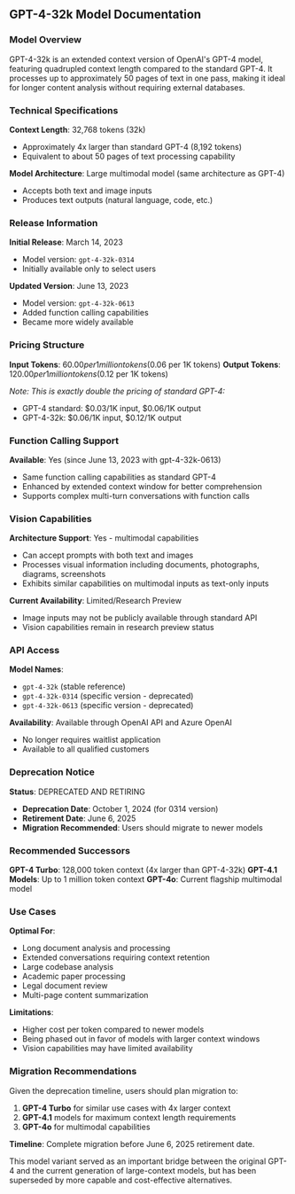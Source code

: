 ## GPT-4-32k Model Documentation

### Model Overview
GPT-4-32k is an extended context version of OpenAI's GPT-4 model, featuring quadrupled context length compared to the standard GPT-4. It processes up to approximately 50 pages of text in one pass, making it ideal for longer content analysis without requiring external databases.

### Technical Specifications

**Context Length**: 32,768 tokens (32k)
- Approximately 4x larger than standard GPT-4 (8,192 tokens)
- Equivalent to about 50 pages of text processing capability

**Model Architecture**: Large multimodal model (same architecture as GPT-4)
- Accepts both text and image inputs
- Produces text outputs (natural language, code, etc.)

### Release Information

**Initial Release**: March 14, 2023
- Model version: `gpt-4-32k-0314`
- Initially available only to select users

**Updated Version**: June 13, 2023
- Model version: `gpt-4-32k-0613`
- Added function calling capabilities
- Became more widely available

### Pricing Structure

**Input Tokens**: $60.00 per 1 million tokens ($0.06 per 1K tokens)
**Output Tokens**: $120.00 per 1 million tokens ($0.12 per 1K tokens)

*Note: This is exactly double the pricing of standard GPT-4:*
- GPT-4 standard: $0.03/1K input, $0.06/1K output
- GPT-4-32k: $0.06/1K input, $0.12/1K output

### Function Calling Support

**Available**: Yes (since June 13, 2023 with gpt-4-32k-0613)
- Same function calling capabilities as standard GPT-4
- Enhanced by extended context window for better comprehension
- Supports complex multi-turn conversations with function calls

### Vision Capabilities

**Architecture Support**: Yes - multimodal capabilities
- Can accept prompts with both text and images
- Processes visual information including documents, photographs, diagrams, screenshots
- Exhibits similar capabilities on multimodal inputs as text-only inputs

**Current Availability**: Limited/Research Preview
- Image inputs may not be publicly available through standard API
- Vision capabilities remain in research preview status

### API Access

**Model Names**:
- `gpt-4-32k` (stable reference)
- `gpt-4-32k-0314` (specific version - deprecated)
- `gpt-4-32k-0613` (specific version - deprecated)

**Availability**: Available through OpenAI API and Azure OpenAI
- No longer requires waitlist application
- Available to all qualified customers

### Deprecation Notice

**Status**: DEPRECATED AND RETIRING
- **Deprecation Date**: October 1, 2024 (for 0314 version)
- **Retirement Date**: June 6, 2025
- **Migration Recommended**: Users should migrate to newer models

### Recommended Successors

**GPT-4 Turbo**: 128,000 token context (4x larger than GPT-4-32k)
**GPT-4.1 Models**: Up to 1 million token context
**GPT-4o**: Current flagship multimodal model

### Use Cases

**Optimal For**:
- Long document analysis and processing
- Extended conversations requiring context retention
- Large codebase analysis
- Academic paper processing
- Legal document review
- Multi-page content summarization

**Limitations**:
- Higher cost per token compared to newer models
- Being phased out in favor of models with larger context windows
- Vision capabilities may have limited availability

### Migration Recommendations

Given the deprecation timeline, users should plan migration to:
1. **GPT-4 Turbo** for similar use cases with 4x larger context
2. **GPT-4.1** models for maximum context length requirements
3. **GPT-4o** for multimodal capabilities

**Timeline**: Complete migration before June 6, 2025 retirement date.

This model variant served as an important bridge between the original GPT-4 and the current generation of large-context models, but has been superseded by more capable and cost-effective alternatives.